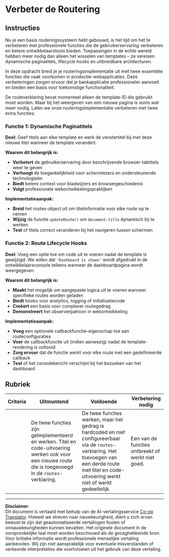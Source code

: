 <!--
CO_OP_TRANSLATOR_METADATA:
{
  "original_hash": "df0dcecddcd28ea8cbf6ede0ad57d673",
  "translation_date": "2025-10-23T01:01:39+00:00",
  "source_file": "7-bank-project/1-template-route/assignment.md",
  "language_code": "nl"
}
-->
# Verbeter de Routering

## Instructies

Nu je een basis routeringssysteem hebt gebouwd, is het tijd om het te verbeteren met professionele functies die de gebruikerservaring verbeteren en betere ontwikkelaarstools bieden. Toepassingen in de echte wereld hebben meer nodig dan alleen het wisselen van templates – ze vereisen dynamische paginatitels, lifecycle hooks en uitbreidbare architecturen.

In deze opdracht breid je je routeringsimplementatie uit met twee essentiële functies die vaak voorkomen in productie-webapplicaties. Deze verbeteringen zorgen ervoor dat je bankapplicatie professioneler aanvoelt en bieden een basis voor toekomstige functionaliteit.

De routeverklaring bevat momenteel alleen de template-ID die gebruikt moet worden. Maar bij het weergeven van een nieuwe pagina is soms wat meer nodig. Laten we onze routeringsimplementatie verbeteren met twee extra functies:

### Functie 1: Dynamische Paginatitels
**Doel:** Geef titels aan elke template en werk de venstertitel bij met deze nieuwe titel wanneer de template verandert.

**Waarom dit belangrijk is:**
- **Verbetert** de gebruikerservaring door beschrijvende browser-tabtitels weer te geven
- **Verhoogt** de toegankelijkheid voor schermlezers en ondersteunende technologieën  
- **Biedt** betere context voor bladwijzers en browsergeschiedenis
- **Volgt** professionele webontwikkelingspraktijken

**Implementatieaanpak:**
- **Breid** het routes-object uit om titelinformatie voor elke route op te nemen
- **Wijzig** de functie `updateRoute()` om `document.title` dynamisch bij te werken
- **Test** of titels correct veranderen bij het navigeren tussen schermen

### Functie 2: Route Lifecycle Hooks  
**Doel:** Voeg een optie toe om code uit te voeren nadat de template is gewijzigd. We willen dat `'Dashboard is shown'` wordt afgedrukt in de ontwikkelaarsconsole telkens wanneer de dashboardpagina wordt weergegeven.

**Waarom dit belangrijk is:**
- **Maakt** het mogelijk om aangepaste logica uit te voeren wanneer specifieke routes worden geladen
- **Biedt** hooks voor analytics, logging of initialisatiecode
- **Creëert** een basis voor complexer routegedrag
- **Demonstreert** het observerpatroon in webontwikkeling

**Implementatieaanpak:**
- **Voeg** een optionele callbackfunctie-eigenschap toe aan routeconfiguraties
- **Voer** de callbackfunctie uit (indien aanwezig) nadat de template-rendering is voltooid
- **Zorg ervoor** dat de functie werkt voor elke route met een gedefinieerde callback
- **Test** of het consolebericht verschijnt bij het bezoeken van het dashboard

## Rubriek

| Criteria | Uitmuntend                                                                                                                          | Voldoende                                                                                                                                                                                  | Verbetering nodig                                       |
| -------- | ---------------------------------------------------------------------------------------------------------------------------------- | ----------------------------------------------------------------------------------------------------------------------------------------------------------------------------------------- | ------------------------------------------------------- |
|          | De twee functies zijn geïmplementeerd en werken. Titel en code-uitvoering werken ook voor een nieuwe route die is toegevoegd in de `routes`-verklaring. | De twee functies werken, maar het gedrag is hardcoded en niet configureerbaar via de `routes`-verklaring. Het toevoegen van een derde route met titel en code-uitvoering werkt niet of werkt gedeeltelijk. | Een van de functies ontbreekt of werkt niet goed. |

---

**Disclaimer**:  
Dit document is vertaald met behulp van de AI-vertalingsservice [Co-op Translator](https://github.com/Azure/co-op-translator). Hoewel we streven naar nauwkeurigheid, dient u zich ervan bewust te zijn dat geautomatiseerde vertalingen fouten of onnauwkeurigheden kunnen bevatten. Het originele document in de oorspronkelijke taal moet worden beschouwd als de gezaghebbende bron. Voor kritieke informatie wordt professionele menselijke vertaling aanbevolen. Wij zijn niet aansprakelijk voor eventuele misverstanden of verkeerde interpretaties die voortvloeien uit het gebruik van deze vertaling.